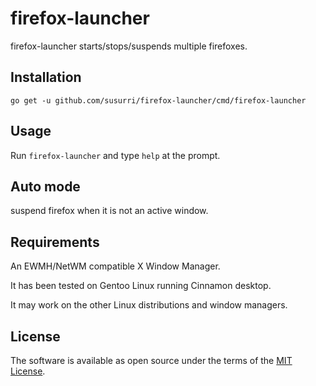 # firefox-launcher

firefox-launcher starts/stops/suspends multiple firefoxes.

## Installation

```
go get -u github.com/susurri/firefox-launcher/cmd/firefox-launcher
```

## Usage

Run `firefox-launcher` and type `help` at the prompt.

## Auto mode
suspend firefox when it is not an active window.

## Requirements
An EWMH/NetWM compatible X Window Manager.

It has been tested on Gentoo Linux running Cinnamon desktop.

It may work on the other Linux distributions and window managers.

## License

The software is available as open source under the terms of the [MIT License](./LICENSE).
